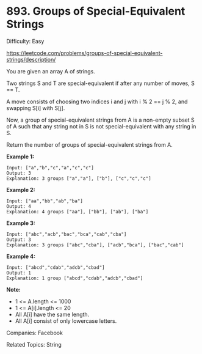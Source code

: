 # 893. Groups of Special-Equivalent Strings

Difficulty: Easy

https://leetcode.com/problems/groups-of-special-equivalent-strings/description/


You are given an array A of strings.

Two strings S and T are special-equivalent if after any number of moves, S == T.

A move consists of choosing two indices i and j with i % 2 == j % 2, and swapping S[i] with S[j].

Now, a group of special-equivalent strings from A is a non-empty subset S of A such that any string not in S is not special-equivalent with any string in S.

Return the number of groups of special-equivalent strings from A.

 

**Example 1:**
```
Input: ["a","b","c","a","c","c"]
Output: 3
Explanation: 3 groups ["a","a"], ["b"], ["c","c","c"]
```
**Example 2:**
```
Input: ["aa","bb","ab","ba"]
Output: 4
Explanation: 4 groups ["aa"], ["bb"], ["ab"], ["ba"]
```
**Example 3:**
```
Input: ["abc","acb","bac","bca","cab","cba"]
Output: 3
Explanation: 3 groups ["abc","cba"], ["acb","bca"], ["bac","cab"]
```
**Example 4:**
```
Input: ["abcd","cdab","adcb","cbad"]
Output: 1
Explanation: 1 group ["abcd","cdab","adcb","cbad"]
``` 

**Note:**

* 1 <= A.length <= 1000
* 1 <= A[i].length <= 20
* All A[i] have the same length.
* All A[i] consist of only lowercase letters.

Companies: Facebook

Related Topics: String
